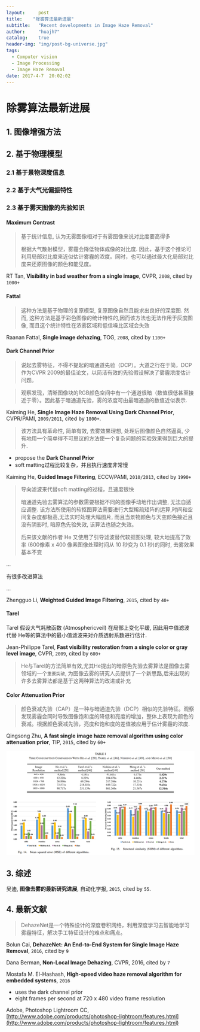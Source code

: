```yaml
---
layout:     post
title:    "除雾算法最新进展"
subtitle:   "Recent developments in Image Haze Removal"
author:     "huajh7"
catalog:    true
header-img: "img/post-bg-universe.jpg"
tags:
  - Computer vision
  - Image Processing
  - Image Haze Removal
date: 2017-4-7  20:02:02
--- 
```


# 除雾算法最新进展

## 1. 图像增强方法

## 2. 基于物理模型

### 2.1 基于景物深度信息
### 2.2 基于大气光偏振特性
### 2.3 基于雾天图像的先验知识

#### Maximum Contrast 
 
> 基于统计信息, 认为无雾图像相对于有雾图像来说对比度要高得多
> 
> 根据大气散射模型，雾霾会降低物体成像的对比度. 因此，基于这个推论可利用局部对比度来近似估计雾霾的浓度。同时，也可以通过最大化局部对比度来还原图像的颜色和能见度。

RT Tan, **Visibility in bad weather from a single image**, CVPR, `2008`, cited by `1000+`


#### Fattal

>这种方法是基于物理的复原模型, 复原图像自然且能求出良好的深度图. 然而, 这种方法是基于彩色图像的统计特性的,因而该方法也无法作用于灰度图像, 而且这个统计特性在浓雾区域和低信噪比区域会失效

Raanan Fattal, **Single image dehazing**, TOG, `2008`, cited by `1100+`


#### Dark Channel Prior

> 说起去雾特征，不得不提起的暗通道先验（DCP）。大道之行在于简，DCP作为CVPR 2009的最佳论文，以简洁有效的先验假设解决了雾霾浓度估计问题。

> 观察发现，清晰图像块的RGB颜色空间中有一个通道很暗（数值很低甚至接近于零）。因此基于暗通道先验，雾的浓度可由最暗通道的数值近似表示.

Kaiming He, **Single Image Haze Removal Using Dark Channel Prior**, CVPR/PAMI, `2009/2011`, cited by `1800+`.

> 该方法具有革命性, 简单有效, 去雾效果理想, 处理后图像颜色自然逼真, 少有地用一个简单得不可思议的方法使一个复杂问题的实验效果得到巨大的提升.

* propose the **Dark Channel Prior**
* soft matting过程比较复杂，并且执行速度非常慢

Kaiming He, **Guided Image Filtering**, ECCV/PAMI, `2010/2013`, cited by `1990+` 

> 导向滤波来代替soft matting的过程，且速度很快
> 
> 暗通道先验去雾算法的参数需要根据不同的图像手动地作出调整, 无法自适应调整.
> 该方法所使用的软抠图算法需要进行大型稀疏矩阵的运算,时间和空间复杂度都极高,无法实时处理大幅图片, 而且当景物颜色与天空颜色接近且没有阴影时, 暗原色先验失效, 该算法也随之失效。
> 
> 后来该文献的作者 He 又使用了引导滤波替代软抠图处理, 较大地提高了效率 (600像素 x 400 像素图像处理时间从 10 秒变为 0.1 秒)的同时, 去雾效果基本不变

...

有很多改进算法

...

Zhengguo Li, **Weighted Guided Image Filtering**, `2015`, cited by `40+`


#### Tarel

Tarel 假设大气耗散函数 (Atmosphericveil) 在局部上变化平缓, 因此用中值滤波代替 He等的算法中的最小值滤波来对介质透射系数进行估计.

Jean-Philippe Tarel, **Fast visibility restoration from a single color or gray level image**, CVPR, `2009`, cited by `600+`

> He与Tarel的方法简单有效,尤其He提出的暗原色先验去雾算法是图像去雾领域的一个`重要突破`, 为图像去雾的研究人员提供了一个新思路,后来出现的许多去雾算法都是基于这两种算法的改进或补充
> 

#### Color  Attenuation Prior 

> 颜色衰减先验（CAP）是一种与暗通道先验（DCP）相似的先验特征。观察发现雾霾会同时导致图像饱和度的降低和亮度的增加，整体上表现为颜色的衰减。根据颜色衰减先验，亮度和饱和度的差值被应用于估计雾霾的浓度.

Qingsong Zhu, **A fast single image haze removal algorithm using color attenuation prior**, TIP, `2015`, cited by `60+`

![img](/img/posts/haze_removal/post_haze_removal_zhu2016.jpg)

## 3. 综述

吴迪, **图像去雾的最新研究进展**, 自动化学报, `2015`, cited by `55`.

## 4. 最新文献


> DehazeNet是一个特殊设计的深度卷积网络，利用深度学习去智能地学习雾霾特征，解决手工特征设计的难点和痛点。

Bolun Cai, **DehazeNet: An End-to-End System for Single Image Haze Removal**, `2016`, cited by `9`

Dana Berman, **Non-Local Image Dehazing**, CVPR, 2016, cited by `7`

Mostafa M. El-Hashash, **High-speed video haze removal algorithm for embedded systems**, `2016`

* uses the dark channel prior 
* eight frames per second at 720 x 480 video frame resolution


Adobe, Photoshop Lightroom CC, [http://www.adobe.com/products/photoshop-lightroom/features.html](http://www.adobe.com/products/photoshop-lightroom/features.html)




